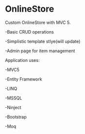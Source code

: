 # OnlineStore
Custom OnlineStore with MVC 5.

-Basic CRUD operations

-Simplistic template stlye(will update)

-Admin page for item management

Application uses:

-MVC5 

-Entity Framework

-LINQ

-MSSQL

-Ninject

-Bootstrap

-Moq
